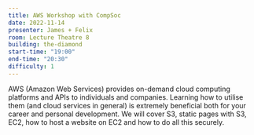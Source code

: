 ```yaml
---
title: AWS Workshop with CompSoc
date: 2022-11-14
presenter: James + Felix
room: Lecture Theatre 8
building: the-diamond
start-time: "19:00"
end-time: "20:30"
difficulty: 1
---
```


AWS (Amazon Web Services) provides on-demand cloud computing platforms and APIs to individuals and companies. Learning how to utilise them (and cloud services in general) is extremely beneficial both for your career and personal development.
We will cover S3, static pages with S3, EC2, how to host a website on EC2 and how to do all this securely. 